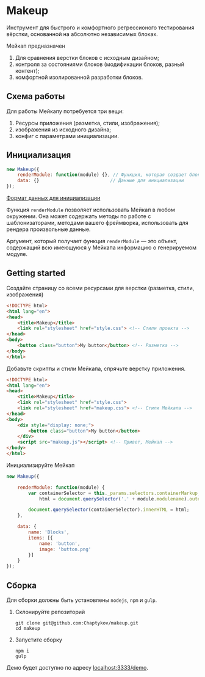 Makeup
======

Инструмент для быстрого и комфортного регрессионого тестирования вёрстки, основанной на абсолютно независимых блоках.

Мейкап предназначен

1. Для сравнения верстки блоков с исходным дизайном;
2. контроля за состояниями блоков (модификации блоков, разный контент);
3. комфортной изолированной разработки блоков.

## Схема работы

Для работы Мейкапу потребуется три вещи:

1. Ресурсы приложения (разметка, стили, изображения);
2. изображения из исходного дизайна;
3. конфиг с параметрами инициализации.

## Инициализация

```js
new Makeup({
    renderModule: function(module) {}, // Функция, которая создает блок в Мейкапе,
    data: {}                          // Данные для инициализации
});
```

[Формат данных для инициализации](docs/format.md)

Функция `renderModule` позволяет использовать Мейкап в любом окружении. Она может содержать методы по работе с шаблонизаторами, методами вашего фреймворка, использовать для рендера произвольные данные.

Аргумент, который получает функция `renderModule` — это объект, содержащий всю имеющуюся у Мейкапа информацию о генерируемом модуле.


## Getting started

Создайте страницу со всеми ресурсами для верстки (разметка, стили, изображения)

```html
<!DOCTYPE html>
<html lang="en">
<head>
    <title>Makeup</title>
    <link rel="stylesheet" href="style.css"> <!-- Стили проекта -->
</head>
<body>
    <button class="button">My button</button> <!-- Разметка -->
</body>
</html>
```

Добавьте скрипты и стили Мейкапа, спрячьте верстку приложения.

```html
<!DOCTYPE html>
<html lang="en">
<head>
    <title>Makeup</title>
    <link rel="stylesheet" href="style.css">
    <link rel="stylesheet" href="makeup.css"> <!-- Стили Мейкапа -->
</head>
<body>
    <div style="display: none;">
        <button class="button">My button</button>
    </div>
    <script src="makeup.js"></script> <!-- Привет, Мейкап -->
</body>
</html>
```

Инициализируйте Мейкап


```js
new Makeup({

    renderModule: function(module) {
        var containerSelector = this._params.selectors.containerMarkup,
            html = document.querySelector('.' + module.modulename).outerHTML;

        document.querySelector(containerSelector).innerHTML = html;
    },

    data: {
        name: 'Blocks',
        items: [{
            name: 'button',
            image: 'button.png'
        }]
    }
});
```

## Сборка

Для сборки должны быть установлены `nodejs`, `npm` и `gulp`.

1. Склонируйте репозиторий

    ```
    git clone git@github.com:Chaptykov/makeup.git
    cd makeup
    ```
2. Запустите сборку

    ```
    npm i
    gulp
    ```

Демо будет доступно по адресу [localhost:3333/demo](http://localhost:3333/demo).